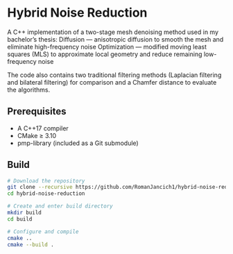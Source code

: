 # Hybrid Noise Reduction

A C++ implementation of a two-stage mesh denoising method used in my bachelor’s thesis:
Diffusion — anisotropic diffusion to smooth the mesh and eliminate high-frequency noise 
Optimization — modified moving least squares (MLS) to approximate local geometry and reduce remaining low-frequency noise

The code also contains two traditional filtering methods (Laplacian filtering and bilateral filtering) for comparison and a Chamfer distance to evaluate the algorithms.

## Prerequisites

- A C++17 compiler  
- CMake ≥ 3.10  
- pmp-library (included as a Git submodule)

## Build

```bash
# Download the repository
git clone --recursive https://github.com/RomanJancich1/hybrid-noise-reduction.git
cd hybrid-noise-reduction

# Create and enter build directory
mkdir build
cd build

# Configure and compile
cmake ..
cmake --build .
```
